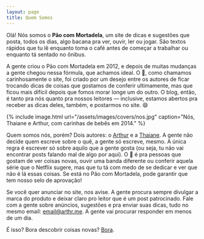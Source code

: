 ```yaml
---
layout: page
title: Quem Somos
---
```


Olá! Nós somos o **Pão com Mortadela**, um site de dicas e sugestões que posta, todos os dias, algo bacana pra ver, ouvir, ler ou jogar. São textos rápidos que tu lê enquanto toma o café antes de começar a trabalhar ou enquanto tá sentado no ônibus.

A gente criou o Pão com Mortadela em 2012, e depois de muitas mudanças a gente chegou nessa fórmula, que achamos ideal. O :bread:, como chamamos carinhosamente o site, foi criado por um desejo entre os autores de ficar trocando dicas de coisas que gostamos de conferir ultimamente, mas que ficou mais difícil depois que fomos morar longe um do outro. O blog, então, é tanto pra nós quanto pra nossos leitores — inclusive, estamos abertos pra receber as dicas deles, também, e postarmos no site. :smile:

{% include image.html url="/assets/images/covers/nos.jpg" caption="Nós, Thaiane e Arthur, com carinhas de bebês em 2014." %}

Quem somos nós, porém? Dois autores: o [Arthur](https://twitter.com/arthrfrts) e a [Thaiane](https://twitter.com/thaimandua). A gente não decide quem escreve sobre o quê, a gente só escreve, mesmo. A única regra é escrever só sobre aquilo que a gente gosta (ou seja, tu não vai encontrar posts falando mal de algo por aqui). O :bread: é pra pessoas que gostam de ver coisas novas, ouvir uma banda diferente ou conferir aquela série que o Netflix sugere, mas que tu tá com medo de se dedicar e ver que não é lá essas coisas. Se está no Pão com Mortadela, pode garantir que tem nosso selo de aprovação!

Se você quer anunciar no site, nos avise. A gente procura sempre divulgar a marca do produto e deixar claro pro leitor que é um post patrocinado. Fale com a gente sobre anúncios, sugestões e pra enviar suas dicas, tudo no mesmo email: [email@arthr.me](mailto:email@arthr.me). A gente vai procurar responder em menos de um dia.

É isso? Bora descobrir coisas novas? [Bora](http://paomortadela.com.br/).
